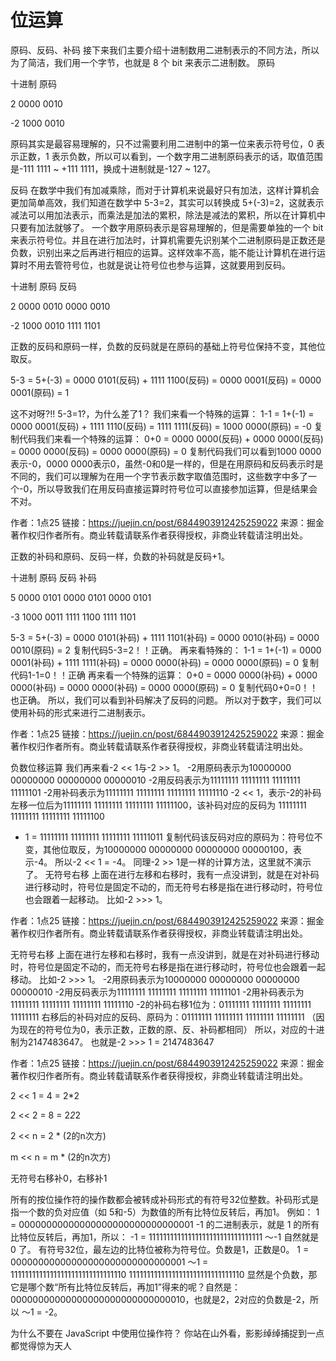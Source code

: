 # 位运算

原码、反码、补码
接下来我们主要介绍十进制数用二进制表示的不同方法，所以为了简洁，我们用一个字节，也就是 8 个 bit 来表示二进制数。
原码

十进制
原码

2
0000 0010

-2
1000 0010

原码其实是最容易理解的，只不过需要利用二进制中的第一位来表示符号位，0 表示正数，1 表示负数，所以可以看到，一个数字用二进制原码表示的话，取值范围是-111 1111 ~ +111 1111，换成十进制就是-127 ~ 127。

反码
在数学中我们有加减乘除，而对于计算机来说最好只有加法，这样计算机会更加简单高效，我们知道在数学中 5-3=2，其实可以转换成 5+(-3)=2，这就表示减法可以用加法表示，而乘法是加法的累积，除法是减法的累积，所以在计算机中只要有加法就够了。
一个数字用原码表示是容易理解的，但是需要单独的一个 bit 来表示符号位。并且在进行加法时，计算机需要先识别某个二进制原码是正数还是负数，识别出来之后再进行相应的运算。这样效率不高，能不能让计算机在进行运算时不用去管符号位，也就是说让符号位也参与运算，这就要用到反码。

十进制
原码
反码

2
0000 0010
0000 0010

-2
1000 0010
1111 1101

正数的反码和原码一样，负数的反码就是在原码的基础上符号位保持不变，其他位取反。

  5-3
= 5+(-3)
= 0000 0101(反码) + 1111 1100(反码) 
= 0000 0001(反码)
= 0000 0001(原码) 
= 1

这不对呀?!! 5-3=1?，为什么差了1？
我们来看一个特殊的运算：
  1-1
= 1+(-1)
= 0000 0001(反码) + 1111 1110(反码)
= 1111 1111(反码)
= 1000 0000(原码)
= -0
复制代码我们来看一个特殊的运算：
  0+0
= 0000 0000(反码) + 0000 0000(反码)
= 0000 0000(反码)
= 0000 0000(原码)
= 0
复制代码我们可以看到1000 0000表示-0，0000 0000表示0，虽然-0和0是一样的，但是在用原码和反码表示时是不同的，我们可以理解为在用一个字节表示数字取值范围时，这些数字中多了一个-0，所以导致我们在用反码直接运算时符号位可以直接参加运算，但是结果会不对。

作者：1点25
链接：https://juejin.cn/post/6844903912425259022
来源：掘金
著作权归作者所有。商业转载请联系作者获得授权，非商业转载请注明出处。

正数的补码和原码、反码一样，负数的补码就是反码+1。

十进制
原码
反码
补码




5
0000 0101
0000 0101
0000 0101


-3
1000 0011
1111 1100
1111 1101



  5-3
= 5+(-3)
= 0000 0101(补码) + 1111 1101(补码)
= 0000 0010(补码)
= 0000 0010(原码) 
= 2
复制代码5-3=2！！正确。
再来看特殊的：
  1-1
= 1+(-1)
= 0000 0001(补码) + 1111 1111(补码)
= 0000 0000(补码)
= 0000 0000(原码)
= 0
复制代码1-1=0！！正确
再来看一个特殊的运算：
  0+0
= 0000 0000(补码) + 0000 0000(补码)
= 0000 0000(补码)
= 0000 0000(原码)
= 0
复制代码0+0=0！！也正确。
所以，我们可以看到补码解决了反码的问题。
所以对于数字，我们可以使用补码的形式来进行二进制表示。

作者：1点25
链接：https://juejin.cn/post/6844903912425259022
来源：掘金
著作权归作者所有。商业转载请联系作者获得授权，非商业转载请注明出处。

负数位移运算
我们再来看-2 << 1与-2 >> 1。
-2用原码表示为10000000 00000000 00000000 00000010
-2用反码表示为11111111 11111111 11111111 11111101
-2用补码表示为11111111 11111111 11111111 11111110
-2 << 1，表示-2的补码左移一位后为11111111 11111111 11111111 11111100，该补码对应的反码为
  11111111 11111111 11111111 11111100
- 1
= 11111111 11111111 11111111 11111011
复制代码该反码对应的原码为：符号位不变，其他位取反，为10000000 00000000 00000000 00000100，表示-4。
所以-2 << 1 = -4。
同理-2 >> 1是一样的计算方法，这里就不演示了。
无符号右移
上面在进行左移和右移时，我有一点没讲到，就是在对补码进行移动时，符号位是固定不动的，而无符号右移是指在进行移动时，符号位也会跟着一起移动。
比如-2 >>> 1。


作者：1点25
链接：https://juejin.cn/post/6844903912425259022
来源：掘金
著作权归作者所有。商业转载请联系作者获得授权，非商业转载请注明出处。

无符号右移
上面在进行左移和右移时，我有一点没讲到，就是在对补码进行移动时，符号位是固定不动的，而无符号右移是指在进行移动时，符号位也会跟着一起移动。
比如-2 >>> 1。
-2用原码表示为10000000 00000000 00000000 00000010
-2用反码表示为11111111 11111111 11111111 11111101
-2用补码表示为11111111 11111111 11111111 11111110
-2的补码右移1位为：01111111 11111111 11111111 11111111
右移后的补码对应的反码、原码为：01111111 11111111 11111111 11111111 （因为现在的符号位为0，表示正数，正数的原、反、补码都相同）
所以，对应的十进制为2147483647。
也就是-2 >>> 1 = 2147483647

作者：1点25
链接：https://juejin.cn/post/6844903912425259022
来源：掘金
著作权归作者所有。商业转载请联系作者获得授权，非商业转载请注明出处。

2 << 1 = 4 = 2*2

2 << 2 = 8 = 2*2*2

2 << n = 2 * (2的n次方)

m << n = m * (2的n次方)

无符号右移补0，右移补1

所有的按位操作符的操作数都会被转成补码形式的有符号32位整数。补码形式是指一个数的负对应值（如 5和-5）为数值的所有比特位反转后，再加1。
例如：
1 = 00000000000000000000000000000001
-1 的二进制表示，就是 1 的所有比特位反转后，再加1，所以：
-1 = 11111111111111111111111111111111
 ～-1 自然就是 0 了。
有符号32位，最左边的比特位被称为符号位。负数是1，正数是0。
1 = 00000000000000000000000000000001
～1 = 11111111111111111111111111111110
11111111111111111111111111111110 显然是个负数，那它是哪个数“所有比特位反转后，再加1”得来的呢？自然是：00000000000000000000000000000010，也就是2，2对应的负数是-2，所以 ～1 = -2。

为什么不要在 JavaScript 中使用位操作符？
你站在山外看，影影绰绰捕捉到一点都觉得惊为天人
